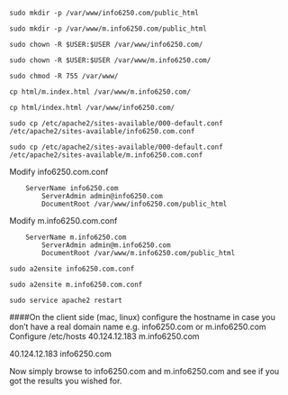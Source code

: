 
```sudo mkdir -p /var/www/info6250.com/public_html```

```sudo mkdir -p /var/www/m.info6250.com/public_html```

```sudo chown -R $USER:$USER /var/www/info6250.com/```

```sudo chown -R $USER:$USER /var/www/m.info6250.com/```

```sudo chmod -R 755 /var/www/```

```cp html/m.index.html /var/www/m.info6250.com/```

```cp html/index.html /var/www/info6250.com/```

```sudo cp /etc/apache2/sites-available/000-default.conf /etc/apache2/sites-available/info6250.com.conf```

```sudo cp /etc/apache2/sites-available/000-default.conf /etc/apache2/sites-available/m.info6250.com.conf```

Modify info6250.com.conf
```
	ServerName info6250.com
        ServerAdmin admin@info6250.com
        DocumentRoot /var/www/info6250.com/public_html
```
Modify m.info6250.com.conf
```
	ServerName m.info6250.com
        ServerAdmin admin@m.info6250.com
        DocumentRoot /var/www/m.info6250.com/public_html
```
```sudo a2ensite info6250.com.conf```

```sudo a2ensite m.info6250.com.conf```

```sudo service apache2 restart```

####On the client side (mac, linux) configure the hostname in case you don’t have a real domain name e.g. info6250.com or m.info6250.com 
Configure /etc/hosts
40.124.12.183 m.info6250.com

40.124.12.183 info6250.com

Now simply browse to info6250.com and m.info6250.com and see if you got the results you wished for. 
